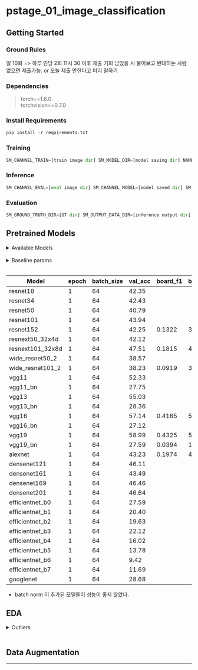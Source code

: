 # pstage_01_image_classification


## Getting Started  

### Ground Rules

일 10회 => 하루 인당 2회 
11시 30 이후 제출 기회 남았을 시 물어보고 반대하는 사람 없으면 제출가능.
or 오늘 제출 안한다고 미리 말하기

### Dependencies
> torch==1.6.0 <br>
> torchvision==0.7.0                                                              

### Install Requirements
```python
pip install -r requirements.txt
```


### Training
```python 
SM_CHANNEL_TRAIN=[train image dir] SM_MODEL_DIR=[model saving dir] NAME=[model name] epochs= [epochs] python train.py
```
 
### Inference
```python
SM_CHANNEL_EVAL=[eval image dir] SM_CHANNEL_MODEL=[model saved dir] SM_OUTPUT_DATA_DIR=[inference output dir] NAME=[model name] python inference.py
```
### Evaluation
```python
SM_GROUND_TRUTH_DIR=[GT dir] SM_OUTPUT_DATA_DIR=[inference output dir] python evaluation.py

```


## Pretrained Models 

<details>
<summary>Available Models</summary>
<div markdown="1">
<br>

- resnet18
- resnet34
- resnet50
- resnet101
- resnet152
- resnext50_32x4d
- resnext101_32x8d
- wide_resnet50_2
- wide_resnet101_2
- vgg11
- vgg11_bn
- vgg13
- vgg13_bn
- vgg16
- vgg16_bn
- vgg19
- vgg19_bn
- alexnet
- densenet121
- densenet161
- densenet169
- densenet201
- efficientnet_b0
- efficientnet_b1
- efficientnet_b2
- efficientnet_b3
- efficientnet_b4
- efficientnet_b5
- efficientnet_b6
- efficientnet_b7
- googlenet

</div>
</details>
<br>

<details>
<summary>Baseline params</summary>
<div markdown="2">
<br>

> epoch:<br>
 batch_size:<br>
 etc:
 
</div>
</details>
<br>

|Model|epoch|batch_size|val_acc|board_f1|board_acc|
|-----|-----|----------|-------|------------|----|
|resnet18          |1|64| 42.35 |
|resnet34          |1|64| 42.43 | 
|resnet50          |1|64| 40.79 |
|resnet101         |1|64| 43.94 |
|resnet152         |1|64| 42.25 | 0.1322|	36.5556|
|resnext50_32x4d   |1|64| 42.12 |
|resnext101_32x8d  |1|64| 47.51 | 0.1815|	41.7460|
|wide_resnet50_2   |1|64| 38.57 |
|wide_resnet101_2  |1|64| 38.23 | 0.0919|	30.1587|
|vgg11             |1|64| 52.33 |
|vgg11_bn          |1|64| 27.75 |
|vgg13             |1|64| 55.03 |
|vgg13_bn          |1|64| 28.36 |
|vgg16             |1|64| 57.14 | 0.4165|	58.1587|
|vgg16_bn          |1|64| 27.12 |
|vgg19             |1|64| 58.99 | 0.4325|	58.7937|
|vgg19_bn          |1|64| 27.59 | 0.0394|	18.1905|
|alexnet           |1|64| 43.23 | 0.1974|	41.1270|
|densenet121       |1|64| 46.11 |
|densenet161       |1|64| 43.49 |
|densenet169       |1|64| 46.46 |
|densenet201       |1|64| 46.64 |
|efficientnet_b0   |1|64| 27.59 |
|efficientnet_b1   |1|64| 20.40 |
|efficientnet_b2   |1|64| 19.63 |
|efficientnet_b3   |1|64| 22.12 |
|efficientnet_b4   |1|64| 16.02 |
|efficientnet_b5   |1|64| 13.78 |
|efficientnet_b6   |1|64| 9.42  |
|efficientnet_b7   |1|64| 11.69 |
|googlenet         |1|64| 28.68 |


- batch norm 이 추가된 모델들이 성능이 좋지 않았다.





## EDA

<details>
<summary>Outliers</summary>
<div markdown="3">

|female -> male|male -> female|incorrect<-> normal|
|--------------|--------------|-------------------|
|000010 💥|001498-1|000020|
|000357 💥|004432|005227|
|000664 💥|005223|
|000667 💥|
|000725 💥|
|000736 💥|
|000767 💥|
|000817 💥|
|001720|
|003780 💥|
|003798 💥|
|004281 💥|
|006359|
|006360|
|006361|
|006362|
|006363|
|006364|
|006504 💥|

💥 => not sure

 
</div>
</details>

<br>

## Data Augmentation
---
